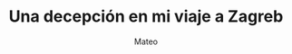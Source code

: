 ---
title: Una decepción en mi viaje a Zagreb
slug: viajes/zagreb-me-decepciono
description: La ciudad con más turistas de Polonia.
category:
  - Viajes
tags:
  - Zagreb
  - Croacia 
  - Turismo
  - Viajes
  - Nieve
  - Parque Maksimir
  - Catedral  

pubDate: 2024-03-04
cover: "/images/alemania/parlamento/parlamento-interior.jpg"
coverAlt: Catedral de Cracovia
author: Mateo 
---